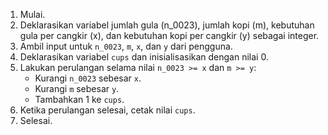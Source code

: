 1. Mulai.
2. Deklarasikan variabel jumlah gula (n_0023), jumlah kopi (m), kebutuhan gula per cangkir (x), dan kebutuhan kopi per cangkir (y) sebagai integer.
3. Ambil input untuk `n_0023`, `m`, `x`, dan `y` dari pengguna.
4. Deklarasikan variabel `cups` dan inisialisasikan dengan nilai 0.
5. Lakukan perulangan selama nilai `n_0023 >= x` dan `m >= y`:
   - Kurangi `n_0023` sebesar `x`.
   - Kurangi `m` sebesar `y`.
   - Tambahkan 1 ke `cups`.
6. Ketika perulangan selesai, cetak nilai `cups`.
7. Selesai.